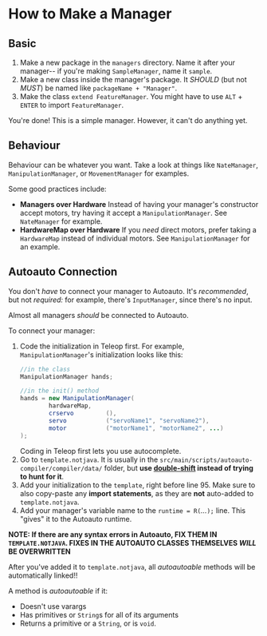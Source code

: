 # How to Make a Manager 

## Basic

1) Make a new package in the `managers` directory. Name it after your manager-- if you're making `SampleManager`, name it `sample`.
2) Make a new class inside the manager's package. It *SHOULD* (but not *MUST*) be named like `packageName + "Manager"`.
3) Make the class `extend FeatureManager`. You might have to use `ALT` + `ENTER` to import `FeatureManager`.

You're done! This is a simple manager. However, it can't do anything yet.

## Behaviour

Behaviour can be whatever you want. Take a look at things like `NateManager`, `ManipulationManager`, or `MovementManager` for examples.

Some good practices include:
- __Managers over Hardware__
	Instead of having your manager's constructor accept motors, try having it accept a `ManipulationManager`. See `NateManager` for example.
- __HardwareMap over Hardware__
	If you *need* direct motors, prefer taking a `HardwareMap` instead of individual motors. See `ManipulationManager` for an example.
	


## Autoauto Connection

You don't *have* to connect your manager to Autoauto. It's *recommended*, but not *required:* for example, there's `InputManager`, since there's no input.

Almost all managers *should* be connected to Autoauto.

To connect your manager:

1) Code the initialization in Teleop first. For example, `ManipulationManager`'s initialization looks like this:
	```java
	//in the class
	ManipulationManager hands;

	//in the init() method
	hands = new ManipulationManager(  
			hardwareMap,  
			crservo         (),  
			servo           ("servoName1", "servoName2"),  
			motor           ("motorName1", "motorName2", ...)  
	);
	```
	Coding in Teleop first lets you use autocomplete.
2) Go to `template.notjava`. It is usually in the `src/main/scripts/autoauto-compiler/compiler/data/` folder, but **use [double-shift](../../android-studio/keyboard-shortcuts.md) instead of trying to hunt for it**.
3) Add your initialization to the `template`, right before line 95. Make sure to also copy-paste any **import statements**, as they are **not** auto-added to `template.notjava`.
5) Add your manager's variable name to the `runtime = R(`*...*`);` line. This "gives" it to the Autoauto runtime.

**NOTE: If there are any syntax errors in Autoauto, FIX THEM IN `TEMPLATE.NOTJAVA`. FIXES IN THE AUTOAUTO CLASSES THEMSELVES *WILL* BE OVERWRITTEN**

After you've added it to `template.notjava`, all *autoautoable* methods will be automatically linked!!

A method is *autoautoable* if it:
- Doesn't use varargs
- Has primitives or `String`s for all of its arguments
- Returns a primitive or a `String`, or is `void`.


